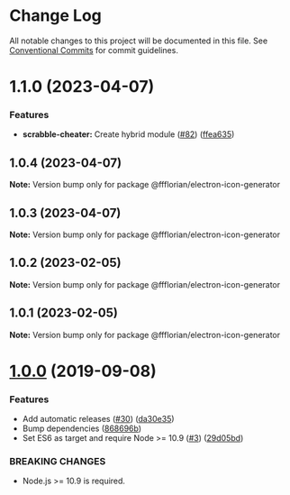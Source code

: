 # Change Log

All notable changes to this project will be documented in this file.
See [Conventional Commits](https://conventionalcommits.org) for commit guidelines.

# 1.1.0 (2023-04-07)


### Features

* **scrabble-cheater:** Create hybrid module ([#82](https://github.com/ffflorian/node-packages/issues/82)) ([ffea635](https://github.com/ffflorian/node-packages/commit/ffea6358e04ce5280f38a1ef4dd1271bb37e422e))





## 1.0.4 (2023-04-07)

**Note:** Version bump only for package @ffflorian/electron-icon-generator





## 1.0.3 (2023-04-07)

**Note:** Version bump only for package @ffflorian/electron-icon-generator





## 1.0.2 (2023-02-05)

**Note:** Version bump only for package @ffflorian/electron-icon-generator





## 1.0.1 (2023-02-05)

**Note:** Version bump only for package @ffflorian/electron-icon-generator





# [1.0.0](https://github.com/ffflorian/electron-icon-generator/compare/v0.0.4...v1.0.0) (2019-09-08)

### Features

- Add automatic releases ([#30](https://github.com/ffflorian/electron-icon-generator/issues/30)) ([da30e35](https://github.com/ffflorian/electron-icon-generator/commit/da30e35))
- Bump dependencies ([868696b](https://github.com/ffflorian/electron-icon-generator/commit/868696b))
- Set ES6 as target and require Node >= 10.9 ([#3](https://github.com/ffflorian/electron-icon-generator/issues/3)) ([29d05bd](https://github.com/ffflorian/electron-icon-generator/commit/29d05bd))

### BREAKING CHANGES

- Node.js >= 10.9 is required.
